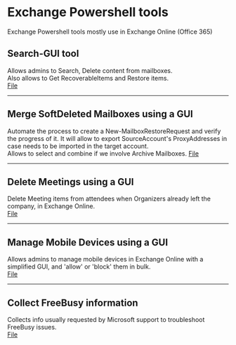 # Exchange Powershell tools
Exchange Powershell tools mostly use in Exchange Online (Office 365)

## Search-GUI tool
Allows admins to Search, Delete content from mailboxes.  
Also allows to Get RecoverableItems and Restore items.  
[File](/search-gui/)

----

## Merge SoftDeleted Mailboxes using a GUI
Automate the process to create a New-MailboxRestoreRequest and verify the progress of it.
It will allow to export SourceAccount's ProxyAddresses in case needs to be imported in the target account.   
Allows to select and combine if we involve Archive Mailboxes.
[File](/MergeMailboxes-gui/)

----

## Delete Meetings using a GUI  
Delete Meeting items from attendees when Organizers already left the company, in Exchange Online.  
[File](/DeleteMeetings-gui/)

----

## Manage Mobile Devices using a GUI  
Allows admins to manage mobile devices in Exchange Online with a simplified GUI, and 'allow' or 'block' them in bulk.  
[File](/Manage-MobileDevices/)

----

## Collect FreeBusy information
Collects info usually requested by Microsoft support to troubleshoot FreeBusy issues.  
[File](/CollectFBLogs/)